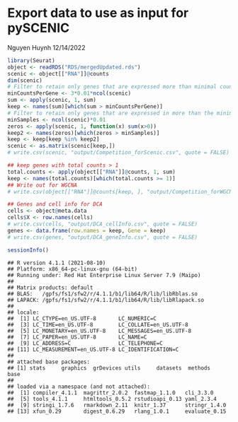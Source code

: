 Export data to use as input for pySCENIC
================
Nguyen Huynh
12/14/2022

``` r
library(Seurat)
object <- readRDS("RDS/mergedUpdated.rds")
scenic <- object[["RNA"]]@counts
dim(scenic)
# Filter to retain only genes that are expressed more than minimal counts per gene threshold
minCountsPerGene <- 3*0.01*ncol(scenic)
sum <- apply(scenic, 1, sum)
keep <- names(sum)[which(sum > minCountsPerGene)]
# Filter to retain only genes that are expressed in more than the minimal number of cells
minSamples <- ncol(scenic)*0.01
zeros <- apply(scenic, 1, function(x) sum(x>0))
keep2 <- names(zeros)[which(zeros > minSamples)]
keep <- keep[keep %in% keep2]
scenic <- as.matrix(scenic[keep,])
# write.csv(scenic, "output/Competition_forScenic.csv", quote = FALSE)
```

``` r
## keep genes with total counts > 1
total.counts <- apply(object[["RNA"]]@counts, 1, sum)
keep <- names(total.counts)[which(total.counts >= 1)]
## Write out for WGCNA 
# write.csv(object[["RNA"]]@counts[keep, ], "output/Competition_forWGCNA.csv", quote=FALSE)
```

``` r
## Genes and cell info for DCA
cells <- object@meta.data
cells$X <- row.names(cells)
# write.csv(cells, "output/DCA_cellInfo.csv", quote = FALSE)
genes <- data.frame(row.names = keep, Gene = keep)
# write.csv(genes, "output/DCA_geneInfo.csv", quote = FALSE)
```

``` r
sessionInfo()
```

    ## R version 4.1.1 (2021-08-10)
    ## Platform: x86_64-pc-linux-gnu (64-bit)
    ## Running under: Red Hat Enterprise Linux Server 7.9 (Maipo)
    ## 
    ## Matrix products: default
    ## BLAS:   /gpfs/fs1/sfw2/r/4.1.1/b1/lib64/R/lib/libRblas.so
    ## LAPACK: /gpfs/fs1/sfw2/r/4.1.1/b1/lib64/R/lib/libRlapack.so
    ## 
    ## locale:
    ##  [1] LC_CTYPE=en_US.UTF-8       LC_NUMERIC=C              
    ##  [3] LC_TIME=en_US.UTF-8        LC_COLLATE=en_US.UTF-8    
    ##  [5] LC_MONETARY=en_US.UTF-8    LC_MESSAGES=en_US.UTF-8   
    ##  [7] LC_PAPER=en_US.UTF-8       LC_NAME=C                 
    ##  [9] LC_ADDRESS=C               LC_TELEPHONE=C            
    ## [11] LC_MEASUREMENT=en_US.UTF-8 LC_IDENTIFICATION=C       
    ## 
    ## attached base packages:
    ## [1] stats     graphics  grDevices utils     datasets  methods   base     
    ## 
    ## loaded via a namespace (and not attached):
    ##  [1] compiler_4.1.1  magrittr_2.0.2  fastmap_1.1.0   cli_3.3.0      
    ##  [5] tools_4.1.1     htmltools_0.5.2 rstudioapi_0.13 yaml_2.3.4     
    ##  [9] stringi_1.7.6   rmarkdown_2.11  knitr_1.37      stringr_1.4.0  
    ## [13] xfun_0.29       digest_0.6.29   rlang_1.0.1     evaluate_0.15
